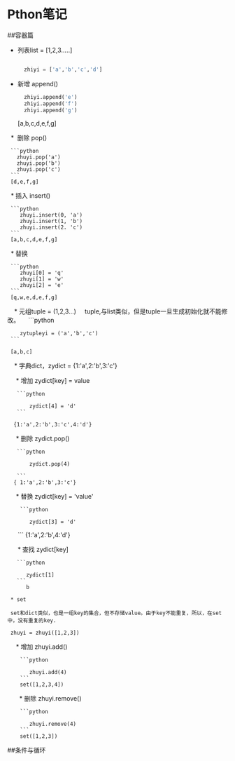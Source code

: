 # Pthon笔记

##容器篇

  * 列表list = [1,2,3.....]
  
    ```python
    
      zhiyi = ['a','b','c','d']
    ```
    
   * 新增 append()
      
      ```python
        zhiyi.append('e')
        zhiyi.append('f')
        zhiyi.append('g')
      ```
      [a,b,c,d,e,f,g]
      
   *  删除 pop()
    
     ```python
       zhuyi.pop('a')
       zhuyi.pop('b')
       zhuyi.pop('c')
     ```
     [d,e,f,g]
     
   * 插入 insert()
     
     ```python
        zhuyi.insert(0, 'a')
        zhuyi.insert(1, 'b')
        zhuyi.insert(2. 'c')
     ```
     [a,b,c,d,e,f,g]
     
   * 替换 
     
     ```python
        zhuyi[0] = 'q'
        zhuyi[1] = 'w'
        zhuyi[2] = 'e'
     ```
     [q,w,e,d,e,f,g]
     
     * 元组tuple = (1,2,3...)
     
     tuple,与list类似，但是tuple一旦生成初始化就不能修改。
     
     ```python
        
        zytupleyi = ('a','b','c')
     ```
     
     [a,b,c]
     
     * 字典dict，zydict = {1:'a',2:'b',3:'c'}
     
      * 增加 zydict[key] = value
       
       ```python

           zydict[4] = 'd'
       ```

      {1:'a',2:'b',3:'c',4:'d'}
      
      * 删除 zydict.pop()
       
       ```python
       
           zydict.pop(4)
           
       ```
      { 1:'a',2:'b',3:'c'}
       
      * 替换 zydict[key] = 'value'
      
        ```python
        
           zydict[3] = 'd'
           
       ```
       {1:'a',2:'b',4:'d'}
       
       * 查找 zydict[key]
       
       ```python
       
          zydict[1]
       ```
          b
          
     * set
     
     set和dict类似，也是一组key的集合，但不存储value。由于key不能重复，所以，在set中，没有重复的key.
     
     zhuyi = zhuyi([1,2,3])
      
      * 增加 zhuyi.add()
      
        ```python
        
           zhuyi.add(4)
        ```
        set([1,2,3,4])
        
        * 删除 zhuyi.remove()
        
        ```python
        
           zhuyi.remove(4)
        ```
        set([1,2,3])

##条件与循环 
      
      
        
        
           
      
       
 
          
        
     
     
    
    
    
    
    
    
    
    
    
